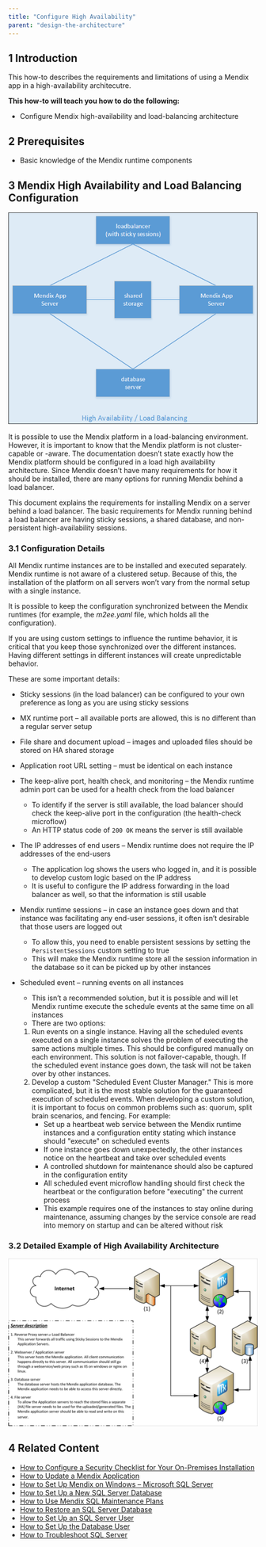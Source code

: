 ```yaml
---
title: "Configure High Availability"
parent: "design-the-architecture"
---
```


## 1 Introduction

This how-to describes the requirements and limitations of using a Mendix app in a high-availability architecutre.

**This how-to will teach you how to do the following:**

* Configure Mendix high-availability and load-balancing architecture

## 2 Prerequisites

* Basic knowledge of the Mendix runtime components

## 3 Mendix High Availability and Load Balancing Configuration

![](attachments/18448663/18580722.png)

It is possible to use the Mendix platform in a load-balancing environment. However, it is important to know that the Mendix platform is not cluster-capable or -aware. The documentation doesn’t state exactly how the Mendix platform should be configured in a load high availability architecture. Since Mendix doesn’t have many requirements for how it should be installed, there are many options for running Mendix behind a load balancer.

This document explains the requirements for installing Mendix on a server behind a load balancer. The basic requirements for Mendix running behind a load balancer are having sticky sessions, a shared database, and non-persistent high-availability sessions.

### 3.1 Configuration Details

All Mendix runtime instances are to be installed and executed separately. Mendix runtime is not aware of a clustered setup. Because of this, the installation of the platform on all servers won’t vary from the normal setup with a single instance.

It is possible to keep the configuration synchronized between the Mendix runtimes (for example, the *m2ee.yaml* file, which holds all the configuration).

If you are using custom settings to influence the runtime behavior, it is critical that you keep those synchronized over the different instances. Having different settings in different instances will create unpredictable behavior.

These are some important details:

* Sticky sessions (in the load balancer) can be configured to your own preference as long as you are using sticky sessions
* MX runtime port – all available ports are allowed, this is no different than a regular server setup
* File share and document upload – images and uploaded files should be stored on HA shared storage
* Application root URL setting – must be identical on each instance
* The keep-alive port, health check, and monitoring – the Mendix runtime admin port can be used for a health check from the load balancer
    * To identify if the server is still available, the load balancer should check the keep-alive port in the configuration (the health-check microflow)
    * An HTTP status code of `200 OK` means the server is still available
* The IP addresses of end users – Mendix runtime does not require the IP addresses of the end-users
    * The application log shows the users who logged in, and it is possible to develop custom logic based on the IP address
    * It is useful to configure the IP address forwarding in the load balancer as well, so that the information is still usable
* Mendix runtime sessions – in case an instance goes down and that instance was facilitating any end-user sessions, it often isn’t desirable that those users are logged out
    * To allow this, you need to enable persistent sessions by setting the `PersistentSessions` custom setting to true
    * This will make the Mendix runtime store all the session information in the database so it can be picked up by other instances
* Scheduled event – running events on all instances 
    * This isn’t a recommended solution, but it is possible and will let Mendix runtime execute the schedule events at the same time on all instances
    * There are two options:

    1. Run events on a single instance. Having all the scheduled events executed on a single instance solves the problem of executing the same actions multiple times. This should be configured manually on each environment. This solution is not failover-capable, though. If the scheduled event instance goes down, the task will not be taken over by other instances.
    2. Develop a custom "Scheduled Event Cluster Manager." This is more complicated, but it is the most stable solution for the guaranteed execution of scheduled events. When developing a custom solution, it is important to focus on common problems such as: quorum, split brain scenarios, and fencing. For example:
        * Set up a heartbeat web service between the Mendix runtime instances and a configuration entity stating which instance should "execute" on scheduled events
        * If one instance goes down unexpectedly, the other instances notice on the heartbeat and take over scheduled events
        * A controlled shutdown for maintenance should also be captured in the configuration entity
        * All scheduled event microflow handling should first check the heartbeat or the configuration before "executing" the current process
        * This example requires one of the instances to stay online during maintenance, assuming changes by the service console are read into memory on startup and can be altered without risk

### 3.2 Detailed Example of High Availability Architecture

![Example architecture for a High Availability environment](attachments/18448663/18580721.jpg)

## 4 Related Content

* [How to Configure a Security Checklist for Your On-Premises Installation](security-checklist-for-your-on-premises-installation)
* [How to Update a Mendix Application](updating-a-mendix-application)
* [How to Set Up Mendix on Windows – Microsoft SQL Server](mendix-on-windows-_-microsoft-sql-server)
* [How to Set Up a New SQL Server Database](setting-up-a-new-sql-server-database)
* [How to Use Mendix SQL Maintenance Plans](mendix-sql-maintenance-plans)
* [How to Restore an SQL Server Database](restoring-a-sql-server-database)
* [How to Set Up an SQL Server User](setting-up-a-sql-server-user)
* [How to Set Up the Database User](setting-up-the-database-user)
* [How to Troubleshoot SQL Server](troubleshooting-sql-server)
